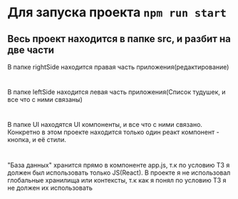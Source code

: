 # Для запуска проекта `npm run start`

## Весь проект находится в папке src, и разбит на две части

В папке rightSide находится правая часть приложения(редактирование)
#
В папке leftSide находится левая часть приложения(Список тудушек, и все что с ними связаны)
#
В папке UI находятся UI компоненты, и все что с ними связано. Конкретно в этом проекте находится только один реакт компонент - кнопка, и её стили.
#
"База данных" хранится прямо в компоненте app.js, т.к по условию ТЗ я должен был использовать только JS(React). В проекте я не использовал глобальные хранилища или контексты, т.к как я понял по условию ТЗ я не должен их использовать



